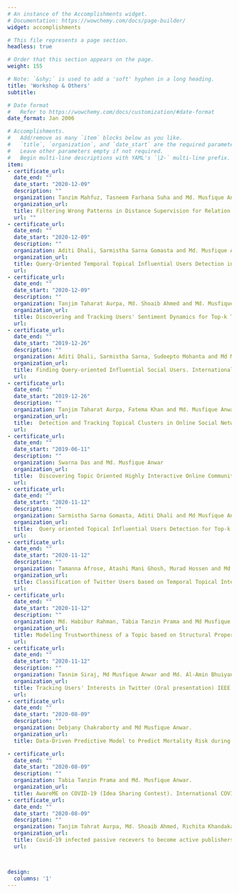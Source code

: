 ```yaml
---
# An instance of the Accomplishments widget.
# Documentation: https://wowchemy.com/docs/page-builder/
widget: accomplishments

# This file represents a page section.
headless: true

# Order that this section appears on the page.
weight: 155

# Note: `&shy;` is used to add a 'soft' hyphen in a long heading.
title: 'Workshop & Others'
subtitle:

# Date format
#   Refer to https://wowchemy.com/docs/customization/#date-format
date_format: Jan 2006

# Accomplishments.
#   Add/remove as many `item` blocks below as you like.
#   `title`, `organization`, and `date_start` are the required parameters.
#   Leave other parameters empty if not required.
#   Begin multi-line descriptions with YAML's `|2-` multi-line prefix.
item:
- certificate_url: 
  date_end: ""
  date_start: "2020-12-09"
  description: ""
  organization: Tanzim Mahfuz, Tasneem Farhana Suha and Md. Musfique Anwar.
  organization_url: 
  title: Filtering Wrong Patterns in Distance Supervision for Relation Extraction in Bengali Language. Accepted to the 1st National Workshop on Big Data and Machine Learning (BDML 2020), December 09-10, 2020, CUET, Bangladesh
  url: ""
- certificate_url: 
  date_end: ""
  date_start: "2020-12-09"
  description: ""
  organization: Aditi Dhali, Sarmistha Sarna Gomasta and Md. Musfique Anwar. 
  organization_url: 
  title: Query-Oriented Temporal Topical Influential Users Detection in Online Social Networks. Accepted to the 1st National Workshop on Big Data and Machine Learning (BDML 2020), December 09-10, 2020, CUET, Bangladesh.
  url: 
- certificate_url: 
  date_end: ""
  date_start: "2020-12-09"
  description: ""
  organization: Tanjim Taharat Aurpa, Md. Shoaib Ahmed and Md. Musfique Anwar
  organization_url: 
  title: Discovering and Tracking Users' Sentiment Dynamics for Top-k Trending Topics in COVID-19. Accepted to the 1st National Workshop on Big Data and Machine Learning (BDML 2020), December 09-10, 2020, CUET, Bangladesh.
  url: 
- certificate_url: 
  date_end: ""
  date_start: "2019-12-26"
  description: ""
  organization: Aditi Dhali, Sarmistha Sarna, Sudeepto Mohanta and Md Musfique Anwar
  organization_url: 
  title: Finding Query-oriented Influential Social Users. International Workshop on Computer Vision and Intelligent Systems-2019 (IWCVIS2019), 26 December, 2019, Dhaka, Bangladesh. (Best Poster Paper Award)
  url: 
- certificate_url: 
  date_end: ""
  date_start: "2019-12-26"
  description: ""
  organization: Tanjim Taharat Aurpa, Fatema Khan and Md. Musfique Anwar. 
  organization_url: 
  title:  Detection and Tracking Topical Clusters in Online Social Network. International Workshop on Computer Vision and Intelligent Systems-2019 (IWCVIS2019), 26 December, 2019, Dhaka, Bangladesh.
  url: 
- certificate_url: 
  date_end: ""
  date_start: "2019-06-11"
  description: ""
  organization: Swarna Das and Md. Musfique Anwar
  organization_url: 
  title:  Discovering Topic Oriented Highly Interactive Online Community. In 13th International AAAI Conference on Web and Social Media (ICWSM), 11–14 June 2019, Munich, Germany.
  url: 
- certificate_url: 
  date_end: ""
  date_start: "2020-11-12"
  description: ""
  organization: Sarmistha Sarna Gomasta, Aditi Dhali and Md Musfique Anwar. 
  organization_url: 
  title:  Query oriented Topical Influential Users Detection for Top-k Trending Topics in Twitter (Oral presentation) IEEE International Symposium on Technology and Society (IEEE ISTAS20) 2020, 12-15 November, 2020, Arizona State, USA.
  url: 
- certificate_url: 
  date_end: ""
  date_start: "2020-11-12"
  description: ""
  organization: Tamanna Afrose, Atashi Mani Ghosh, Murad Hossen and Md Musfique Anwar
  organization_url: 
  title: Classification of Twitter Users based on Temporal Topical Interests (Oral presentation) IEEE International Symposium on Technology and Society (IEEE ISTAS20) 2020, 12-15 November, 2020, Arizona State, USA.
  url: 
- certificate_url: 
  date_end: ""
  date_start: "2020-11-12"
  description: ""
  organization: Md. Habibur Rahman, Tabia Tanzin Prama and Md Musfique Anwar
  organization_url: 
  title: Modeling Trustworthiness of a Topic based on Structural Properties in Twitter (Oral presentation) IEEE International Symposium on Technology and Society (IEEE ISTAS20) 2020, 12-15 November, 2020, Arizona State, USA.
  url: 
- certificate_url: 
  date_end: ""
  date_start: "2020-11-12"
  description: ""
  organization: Tasnim Siraj, Md Musfique Anwar and Md. Al-Amin Bhuiyan
  organization_url: 
  title: Tracking Users' Interests in Twitter (Oral presentation) IEEE International Symposium on Technology and Society (IEEE ISTAS20) 2020, 12-15 November, 2020, Arizona State, USA.
  url: 
- certificate_url: 
  date_end: ""
  date_start: "2020-08-09"
  description: ""
  organization: Debjany Chakraborty and Md Musfique Anwar.
  organization_url: 
  title: Data-Driven Predictive Model to Predict Mortality Risk during Pandemic (Research Progress Sharing Contest). International COVID19 Congress (ICC-2020), August 9-10, 2020, Bangladesh.

- certificate_url: 
  date_end: ""
  date_start: "2020-08-09"
  description: ""
  organization: Tabia Tanzin Prama and Md. Musfique Anwar.
  organization_url: 
  title: AwareME on COVID-19 (Idea Sharing Contest). International COVID19 Congress (ICC-2020), August 9-10, 2020, Bangladesh. (9th Place Award)
- certificate_url: 
  date_end: ""
  date_start: "2020-08-09"
  description: ""
  organization: Tanjim Tahrat Aurpa, Md. Shoaib Ahmed, Richita Khandakar Rifat  and Md. Musfique Anwar.
  organization_url: 
  title: Covid-19 infected passive recevers to become active publishers! (Idea Sharing Contest). International COVID19 Congress (ICC-2020), August 9-10, 2020, Bangladesh.
  url: 



design:
  columns: '1' 
---
```


